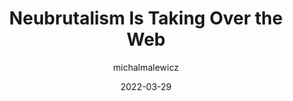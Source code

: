 ---
author: michalmalewicz
date: 2022-03-29
publisher: uxdesigncc
tags:
  - design
  - web
target_url: https://uxdesign.cc/neubrutalism-is-taking-over-the-web-e9d09e0fe441
title: Neubrutalism Is Taking Over the Web
---